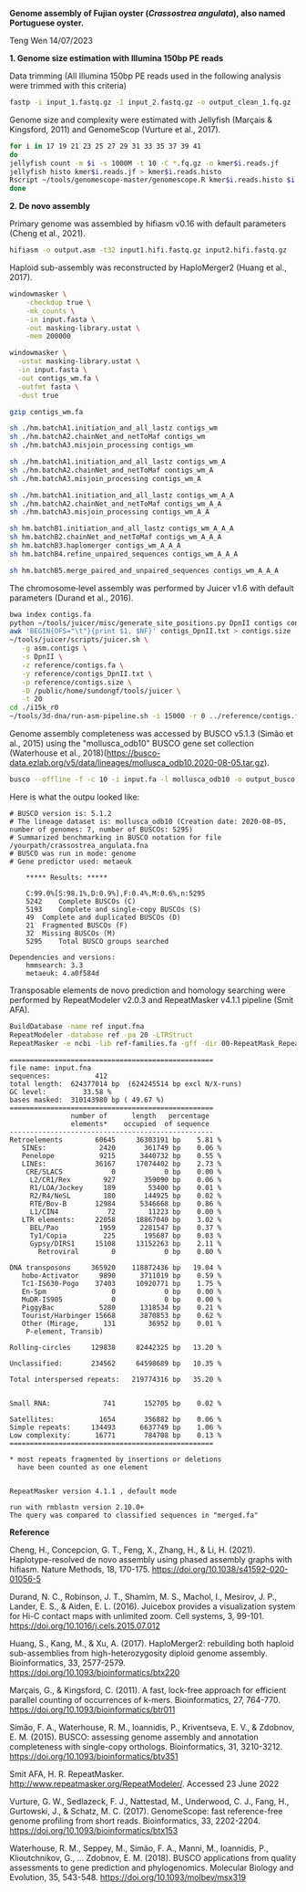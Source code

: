 **Genome assembly of Fujian oyster (*Crassostrea angulata*), also named Portuguese oyster.**

Teng Wen 14/07/2023

**1. Genome size estimation with Illumina 150bp PE reads**

Data trimming (All Illumina 150bp PE reads used in the following analysis were trimmed with this criteria)
```bash
fastp -i input_1.fastq.gz -I input_2.fastq.gz -o output_clean_1.fq.gz -O output_clean_2.fq.gz —adapter_sequence auto —detect_adapter_for_pe —unpaired1 output_um_1.fastq.gz —unpaired2 output_um_2.fastq.gz —failed_out output_failed.fastq.gz —cut_front —cut_front_window_size=1 —cut_front_mean_quality=20 —cut_tail —cut_tail_window_size=1 —cut_tail_mean_quality=20 —cut_right —cut_right_window_size=4 —cut_right_mean_quality=20 —length_required=36 —thread 1 --trim_front1 5 --trim_front2 5
```
Genome size and complexity were estimated with Jellyfish (Marçais & Kingsford, 2011) and GenomeScop (Vurture et al., 2017).
```bash
for i in 17 19 21 23 25 27 29 31 33 35 37 39 41
do
jellyfish count -m $i -s 1000M -t 10 -C *.fq.gz -o kmer$i.reads.jf
jellyfish histo kmer$i.reads.jf > kmer$i.reads.histo
Rscript ~/tools/genomescope-master/genomescope.R kmer$i.reads.histo $i 150 genomescope_kmer$i
done
```
**2. De novo assembly**

Primary genome was assembled by hifiasm v0.16 with default parameters (Cheng et al., 2021).
```bash
hifiasm -o output.asm -t32 input1.hifi.fastq.gz input2.hifi.fastq.gz
```
Haploid sub-assembly was reconstructed by HaploMerger2 (Huang et al., 2017).
```bash
windowmasker \
    -checkdup true \
    -mk_counts \
    -in input.fasta \
    -out masking-library.ustat \
    -mem 200000

windowmasker \
  -ustat masking-library.ustat \
  -in input.fasta \
  -out contigs_wm.fa \
  -outfmt fasta \
  -dust true

gzip contigs_wm.fa

sh ./hm.batchA1.initiation_and_all_lastz contigs_wm
sh ./hm.batchA2.chainNet_and_netToMaf contigs_wm
sh ./hm.batchA3.misjoin_processing contigs_wm

sh ./hm.batchA1.initiation_and_all_lastz contigs_wm_A 
sh ./hm.batchA2.chainNet_and_netToMaf contigs_wm_A 
sh ./hm.batchA3.misjoin_processing contigs_wm_A

sh ./hm.batchA1.initiation_and_all_lastz contigs_wm_A_A
sh ./hm.batchA2.chainNet_and_netToMaf contigs_wm_A_A
sh ./hm.batchA3.misjoin_processing contigs_wm_A_A

sh hm.batchB1.initiation_and_all_lastz contigs_wm_A_A_A
sh hm.batchB2.chainNet_and_netToMaf contigs_wm_A_A_A
sh hm.batchB3.haplomerger contigs_wm_A_A_A
sh hm.batchB4.refine_unpaired_sequences contigs_wm_A_A_A

sh hm.batchB5.merge_paired_and_unpaired_sequences contigs_wm_A_A_A
```
The chromosome‐level assembly was performed by Juicer v1.6 with default parameters (Durand et al., 2016).
```bash
bwa index contigs.fa
python ~/tools/juicer/misc/generate_site_positions.py DpnII contigs contigs.fa
awk 'BEGIN{OFS="\t"}{print $1, $NF}' contigs_DpnII.txt > contigs.size
~/tools/juicer/scripts/juicer.sh \
   -g asm.contigs \
   -s DpnII \
   -z reference/contigs.fa \
   -y reference/contigs_DpnII.txt \
   -p reference/contigs.size \
   -D /public/home/sundongf/tools/juicer \
   -t 20
cd ./i15k_r0
~/tools/3d-dna/run-asm-pipeline.sh -i 15000 -r 0 ../reference/contigs.fa ../aligned/merged_nodups.txt
```
Genome assembly completeness was accessed by BUSCO v5.1.3 (Simão et al., 2015) using the "mollusca_odb10" BUSCO gene set collection (Waterhouse et al., 2018)(https://busco-data.ezlab.org/v5/data/lineages/mollusca_odb10.2020-08-05.tar.gz).

```bash
busco --offline -f -c 10 -i input.fa -l mollusca_odb10 -o output_busco -m genome
```
Here is what the outpu looked like:
```
# BUSCO version is: 5.1.2 
# The lineage dataset is: mollusca_odb10 (Creation date: 2020-08-05, number of genomes: 7, number of BUSCOs: 5295)
# Summarized benchmarking in BUSCO notation for file /yourpath/crassostrea_angulata.fna
# BUSCO was run in mode: genome
# Gene predictor used: metaeuk

	***** Results: *****

	C:99.0%[S:98.1%,D:0.9%],F:0.4%,M:0.6%,n:5295	   
	5242	Complete BUSCOs (C)			   
	5193	Complete and single-copy BUSCOs (S)	   
	49	Complete and duplicated BUSCOs (D)	   
	21	Fragmented BUSCOs (F)			   
	32	Missing BUSCOs (M)			   
	5295	Total BUSCO groups searched		   

Dependencies and versions:
	hmmsearch: 3.3
	metaeuk: 4.a0f584d
```
Transposable elements de novo prediction and homology searching were performed by RepeatModeler v2.0.3 and RepeatMasker v4.1.1 pipeline (Smit AFA).
```bash
BuildDatabase -name ref input.fna
RepeatModeler -database ref -pa 20 -LTRStruct
RepeatMasker -e ncbi -lib ref-families.fa -gff -dir 00-RepeatMask_RepeatModeler -pa 15 -a input.fna 
```
```
==================================================
file name: input.fna                  
sequences:           412
total length:  624377014 bp  (624245514 bp excl N/X-runs)
GC level:         33.58 %
bases masked:  310143980 bp ( 49.67 %)
==================================================
               number of      length   percentage
               elements*    occupied  of sequence
--------------------------------------------------
Retroelements        60645     36303191 bp    5.81 %
   SINEs:             2420       361749 bp    0.06 %
   Penelope           9215      3440732 bp    0.55 %
   LINEs:            36167     17074402 bp    2.73 %
    CRE/SLACS            0            0 bp    0.00 %
     L2/CR1/Rex        927       359090 bp    0.06 %
     R1/LOA/Jockey     189        53400 bp    0.01 %
     R2/R4/NeSL        180       144925 bp    0.02 %
     RTE/Bov-B       12984      5346668 bp    0.86 %
     L1/CIN4            72        11223 bp    0.00 %
   LTR elements:     22058     18867040 bp    3.02 %
     BEL/Pao          1959      2281547 bp    0.37 %
     Ty1/Copia         225       195687 bp    0.03 %
     Gypsy/DIRS1     15108     13152263 bp    2.11 %
       Retroviral        0            0 bp    0.00 %

DNA transposons     365920    118872436 bp   19.04 %
   hobo-Activator     9890      3711019 bp    0.59 %
   Tc1-IS630-Pogo    37403     10920771 bp    1.75 %
   En-Spm                0            0 bp    0.00 %
   MuDR-IS905            0            0 bp    0.00 %
   PiggyBac           5280      1318534 bp    0.21 %
   Tourist/Harbinger 15668      3870853 bp    0.62 %
   Other (Mirage,      131        36952 bp    0.01 %
    P-element, Transib)

Rolling-circles     129838     82442325 bp   13.20 %

Unclassified:       234562     64598689 bp   10.35 %

Total interspersed repeats:   219774316 bp   35.20 %


Small RNA:             741       152705 bp    0.02 %

Satellites:           1654       356882 bp    0.06 %
Simple repeats:     134493      6637749 bp    1.06 %
Low complexity:      16771       784708 bp    0.13 %
==================================================

* most repeats fragmented by insertions or deletions
  have been counted as one element
                                                      

RepeatMasker version 4.1.1 , default mode
                                        
run with rmblastn version 2.10.0+
The query was compared to classified sequences in "merged.fa"
```

**Reference**

Cheng, H., Concepcion, G. T., Feng, X., Zhang, H., & Li, H. (2021). Haplotype-resolved de novo assembly using phased assembly graphs with hifiasm. Nature Methods, 18, 170-175. https://doi.org/10.1038/s41592-020-01056-5

Durand, N. C., Robinson, J. T., Shamim, M. S., Machol, I., Mesirov, J. P., Lander, E. S., & Aiden, E. L. (2016). Juicebox provides a visualization system for Hi-C contact maps with unlimited zoom. Cell systems, 3, 99-101. https://doi.org/10.1016/j.cels.2015.07.012

Huang, S., Kang, M., & Xu, A. (2017). HaploMerger2: rebuilding both haploid sub-assemblies from high-heterozygosity diploid genome assembly. Bioinformatics, 33, 2577-2579. https://doi.org/10.1093/bioinformatics/btx220

Marçais, G., & Kingsford, C. (2011). A fast, lock-free approach for efficient parallel counting of occurrences of k-mers. Bioinformatics, 27, 764-770. https://doi.org/10.1093/bioinformatics/btr011

Simão, F. A., Waterhouse, R. M., Ioannidis, P., Kriventseva, E. V., & Zdobnov, E. M. (2015). BUSCO: assessing genome assembly and annotation completeness with single-copy orthologs. Bioinformatics, 31, 3210-3212. https://doi.org/10.1093/bioinformatics/btv351

Smit AFA, H. R. RepeatMasker. http://www.repeatmasker.org/RepeatModeler/. Accessed 23 June 2022

Vurture, G. W., Sedlazeck, F. J., Nattestad, M., Underwood, C. J., Fang, H., Gurtowski, J., & Schatz, M. C. (2017). GenomeScope: fast reference-free genome profiling from short reads. Bioinformatics, 33, 2202-2204. https://doi.org/10.1093/bioinformatics/btx153

Waterhouse, R. M., Seppey, M., Simão, F. A., Manni, M., Ioannidis, P., Klioutchnikov, G., ... Zdobnov, E. M. (2018). BUSCO applications from quality assessments to gene prediction and phylogenomics. Molecular Biology and Evolution, 35, 543-548. https://doi.org/10.1093/molbev/msx319
